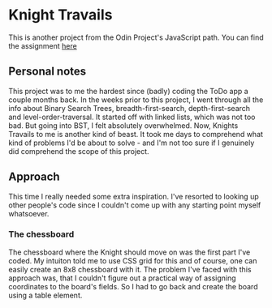 # Knight Travails
This is another project from the Odin Project's JavaScript path.
You can find the assignment [here](https://www.theodinproject.com/lessons/javascript-knights-travails)

## Personal notes
This project was to me the hardest since (badly) coding the ToDo app a couple months back. 
In the weeks prior to this project, I went through all the info about 
Binary Search Trees, breadth-first-search, depth-first-search and level-order-traversal.
It started off with linked lists, which was not too bad. But going into BST, I felt absolutely overwhelmed.
Now, Knights Travails to me is another kind of beast. It took me days to comprehend what kind of problems I'd be 
about to solve - and I'm not too sure if I genuinely did comprehend the scope of this project.

## Approach
This time I really needed some extra inspiration. I've resorted to looking up other people's code since
I couldn't come up with any starting point myself whatsoever. 

### The chessboard
The chessboard where the Knight should move on was the first part I've coded. My intuiton told me
to use CSS grid for this and of course, one can easily create an 8x8 chessboard with it. 
The problem I've faced with this approach was, that I couldn't figure out a practical way of
assigning coordinates to the board's fields. 
So I had to go back and create the board using a table element. 
